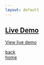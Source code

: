 ```yaml
---
layout: default
---
```

## [Live Demo](vue-material-app-live-demo.html)

[View live demo](/todo/index.html)


[back](vue-material-app-script.html) <br>
[home](./)
